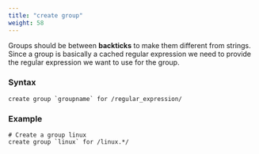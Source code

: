 ```yaml
---
title: "create group"
weight: 58
---
```


Groups should be between **backticks** to make them different from strings.
Since a group is basically a cached regular expression we need to provide
the regular expression we want to use for the group.


### Syntax

	create group `groupname` for /regular_expression/

### Example

	# Create a group linux
	create group `linux` for /linux.*/
